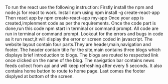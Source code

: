 To run the react use the following instruction:
Firstly install the npm and node.js for react to work.
Install npm using npm install -g create-react-app
Then react app by npm create-react-app my-app
Once your app is created,implenment code as per the requirements.
Once the code part is done,run this code npm start in terminal or command prompt.
All code are run in terminal or command prompt.
Lookout for the errors and bugs in code as it run react,it will display the error or screen coded in javascript.
The website layout contain four parts.They are header,main,navigation and footer.
The header contain title for the site,main contains three blogs which displays brief introduction to blogs.
The blogs are routed to respected link once clicked on the name of the blog.
The navigation bar contains news feeds collect from api and will keep refreshing after every 5 seconds.
It also contains home button to route to home page.
Last comes the footer displyed at bottom of the screen.




